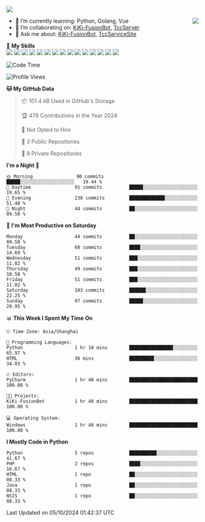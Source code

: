 [![](https://readme-typing-svg.herokuapp.com?size=25&duration=2500&color=8C43EA&vCenter=true&width=200&height=40&lines=Hi+there+%F0%9F%91%8B%F0%9F%8F%BB;I'm+KiKi-XC)](https://git.io/typing-svg)

<a href="#">
  <img align="right" src="https://github-readme-stats.vercel.app/api?username=KiKi-XC&theme=vue&show_icons=true&hide_border=false&count_private=true&show_icons=true&bg_color=15,f2f7fd,E0EAFC" />
</a>

- 🌱 I’m currently learning: Python, Golang, Vue
- 👯 I’m collaborating on: [KiKi-FusionBot](https://github.com/KiKi-XC), [TccServer](https://github.com/Tcc-Items)
- 💬 Ask me about: [KiKi-FusionBot](https://github.com/KiKi-XC), [TccServiceSite](https://github.com/KiKi-XC/TccServiceSite)

🌟 **My Skills**  
![](https://img.shields.io/badge/-Python-3e74a2?style=flat-square&logo=Python&logoColor=fff)
![](https://img.shields.io/badge/Go-00ADD8?logo=go&logoColor=fff&style=flat-square)
![](https://img.shields.io/badge/C%2B%2B-00599C?logo=cplusplus&logoColor=fff&style=flat-square)
![](https://img.shields.io/badge/-TypeScript-3178C6?style=flat-square&logo=TypeScript&logoColor=fff)
![](https://img.shields.io/badge/-Vue-4fc08d?style=flat-square&logo=Vue.js&logoColor=fff)
![](https://img.shields.io/badge/Node.js-5FA04E?logo=nodedotjs&logoColor=fff&style=flat-square)
![](https://img.shields.io/badge/HTML5-E34F26?logo=html5&logoColor=fff&style=flat-square)
![](https://img.shields.io/badge/CSS3-1572B6?logo=css3&logoColor=fff&style=flat-square)
![](https://img.shields.io/badge/Django-092E20?logo=django&logoColor=fff&style=flat-square)
![](https://img.shields.io/badge/-FastAPI-009688?style=flat-square&logo=FastAPI&logoColor=fff)
![](https://img.shields.io/badge/-Docker-2496ED?style=flat-square&logo=Docker&logoColor=fff)
![](https://img.shields.io/badge/-MongoDB-47A248?style=flat-square&logo=MongoDB&logoColor=fff)
![](https://img.shields.io/badge/MySQL-4479A1?logo=mysql&logoColor=fff&style=flat-square)
![](https://img.shields.io/badge/Wails-DF0000?logo=wails&logoColor=fff&style=flat-square)
![](https://img.shields.io/badge/Unreal%20Engine-0E1128?logo=unrealengine&logoColor=fff&style=flat-square)

<!--START_SECTION:waka-->
![Code Time](http://img.shields.io/badge/Code%20Time-42%20hrs%2022%20mins-blue)

![Profile Views](http://img.shields.io/badge/Profile%20Views-25-blue)

**🐱 My GitHub Data** 

> 📦 101.4 kB Used in GitHub's Storage 
 > 
> 🏆 478 Contributions in the Year 2024
 > 
> 🚫 Not Opted to Hire
 > 
> 📜 3 Public Repositories 
 > 
> 🔑 9 Private Repositories 
 > 
**I'm a Night 🦉** 

```text
🌞 Morning                90 commits          █████░░░░░░░░░░░░░░░░░░░░   19.44 % 
🌆 Daytime                91 commits          █████░░░░░░░░░░░░░░░░░░░░   19.65 % 
🌃 Evening                238 commits         █████████████░░░░░░░░░░░░   51.40 % 
🌙 Night                  44 commits          ██░░░░░░░░░░░░░░░░░░░░░░░   09.50 % 
```
📅 **I'm Most Productive on Saturday** 

```text
Monday                   44 commits          ██░░░░░░░░░░░░░░░░░░░░░░░   09.50 % 
Tuesday                  68 commits          ████░░░░░░░░░░░░░░░░░░░░░   14.69 % 
Wednesday                51 commits          ███░░░░░░░░░░░░░░░░░░░░░░   11.02 % 
Thursday                 49 commits          ███░░░░░░░░░░░░░░░░░░░░░░   10.58 % 
Friday                   51 commits          ███░░░░░░░░░░░░░░░░░░░░░░   11.02 % 
Saturday                 103 commits         ██████░░░░░░░░░░░░░░░░░░░   22.25 % 
Sunday                   97 commits          █████░░░░░░░░░░░░░░░░░░░░   20.95 % 
```


📊 **This Week I Spent My Time On** 

```text
🕑︎ Time Zone: Asia/Shanghai

💬 Programming Languages: 
Python                   1 hr 10 mins        ████████████████░░░░░░░░░   65.97 % 
HTML                     36 mins             █████████░░░░░░░░░░░░░░░░   34.03 % 

🔥 Editors: 
PyCharm                  1 hr 46 mins        █████████████████████████   100.00 % 

🐱‍💻 Projects: 
KiKi-FusionBot           1 hr 46 mins        █████████████████████████   100.00 % 

💻 Operating System: 
Windows                  1 hr 46 mins        █████████████████████████   100.00 % 
```

**I Mostly Code in Python** 

```text
Python                   5 repos             ██████████░░░░░░░░░░░░░░░   41.67 % 
PHP                      2 repos             ████░░░░░░░░░░░░░░░░░░░░░   16.67 % 
HTML                     1 repo              ██░░░░░░░░░░░░░░░░░░░░░░░   08.33 % 
Java                     1 repo              ██░░░░░░░░░░░░░░░░░░░░░░░   08.33 % 
NSIS                     1 repo              ██░░░░░░░░░░░░░░░░░░░░░░░   08.33 % 
```




 Last Updated on 05/10/2024 01:42:37 UTC
<!--END_SECTION:waka-->

